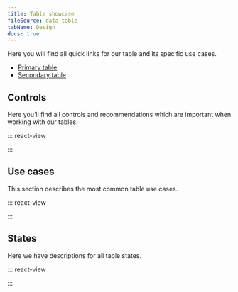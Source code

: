 ```yaml
---
title: Table showcase
fileSource: data-table
tabName: Design
docs: true
---
```


Here you will find all quick links for our table and its specific use cases.

- [Primary table](/table-group/table-primary/table-primary)
- [Secondary table](/table-group/table-secondary/table-secondary)

## Controls

Here you’ll find all controls and recommendations which are important when working with our tables.

::: react-view

<script lang="tsx">
import React from 'react';
import ComponentCard from '@components/../components/ComponentCard';
const getImageName = (title) => {
  const name = title.replace(/[ \/]+/g, '');
  return name.charAt(0).toLowerCase() + name.slice(1);
};

const group = {
  accordion: {
    title: 'Accordion',
    route: '/table-group/table-controls/#a4d5aa',
    disabled: false,
    type: 'table',
  },
  checkboxes: {
    title: 'Checkboxes',
    route: '/table-group/table-controls/#ac425f',
    disabled: false,
    type: 'table',
  },
  resizing: {
    title: 'Columns resizing',
    route: '/table-group/table-controls/#aaac27',
    disabled: false,
    type: 'table',
  },
  editing: {
    title: 'Editing and adding content',
    route: '/table-group/table-controls/#af4b38',
    disabled: false,
    type: 'table',
  },
  highlighting: {
    title: 'Highlighting content',
    route: '/table-group/table-controls/#a25eaa',
    disabled: false,
    type: 'table',
  },
  links: {
    title: 'Internal and external links',
    route: '/table-group/table-controls/#a5d124',
    disabled: false,
    type: 'table',
  },
  linksLong: {
    title: 'Long links and text',
    route: '/table-group/table-controls/#a5b913',
    disabled: false,
    type: 'table',
  },
  pagination: {
    title: 'Pagination',
    route: '/table-group/table-controls/#acbb81',
    disabled: false,
    type: 'table',
  },
  sorting: {
    title: 'Sorting',
    route: '/table-group/table-controls/#a2808a',
    disabled: false,
    type: 'table',
  },
  actionsRow: {
    title: 'Status and actions row',
    route: '/table-group/table-controls/#a02c09',
    disabled: false,
    type: 'table',
  },
  empty: {
    title: 'Empty table',
    route: '/table-group/table-states/#a2d2d0',
    disabled: false,
    type: 'table',
  },
  loading: {
    title: 'Loading',
    route: '/table-group/table-states/#a16bfb',
    disabled: false,
    type: 'table',
  },
  noData: {
    title: 'No data',
    route: '/table-group/table-states/#a42a7b',
    disabled: false,
    type: 'table',
  },
  nothingFound: {
    title: 'Nothing found',
    route: '/table-group/table-states/#a9076c',
    disabled: false,
    type: 'table',
  },
  progressbar: {
    title: 'Progressbar',
    route: '/table-group/table-states/#a6ab48',
    disabled: false,
    type: 'table',
  },
  skeleton: {
    title: 'Skeleton',
    route: '/table-group/table-states/#a6ab48',
    disabled: false,
    type: 'table',
  },
  error: {
    title: 'Something went wrong',
    route: '/table-group/table-states/#a6609d',
    disabled: false,
    type: 'table',
  },
};

const styles = `
  .table-group-grid {
    display: grid;
    grid-template-rows: max-content;
    grid-template-columns: repeat(auto-fill, 176px);
    grid-gap: 12px 12px;
    width: 100%;
    margin: 0;
    margin-top: 12px;
    padding: 0;
  }
`;

const App = function (props) {
  React.useEffect(() => {
    const styleSheet = document.createElement('style');
    styleSheet.innerText = styles;
    document.head.appendChild(styleSheet);
    return () => styleSheet.remove();
  }, []);

  const items = props.group.map((el) => group[el]);

  return (
    <div className='table-group-grid'>
      {items.map((item) => (
        <ComponentCard
          key={item.title}
          image={getImageName(item.title)}
          text={item.title}
          disabled={item.disabled}
          href={item.route}
          type={item.type}
        />
      ))}
    </div>
  );
}
</script>

:::

## Use cases

This section describes the most common table use cases.

::: react-view

<script lang="tsx">
import React from 'react';
import ComponentCard from '@components/../components/ComponentCard';
const getImageName = (title) => {
  const name = title.replace(/[ \/]+/g, '');
  return name.charAt(0).toLowerCase() + name.slice(1);
};

const group = {
  accordion: {
    title: 'Accordion',
    route: '/table-group/table-controls/#a4d5aa',
    disabled: false,
    type: 'table',
  },
  checkboxes: {
    title: 'Checkboxes',
    route: '/table-group/table-controls/#ac425f',
    disabled: false,
    type: 'table',
  },
  resizing: {
    title: 'Columns resizing',
    route: '/table-group/table-controls/#aaac27',
    disabled: false,
    type: 'table',
  },
  editing: {
    title: 'Editing and adding content',
    route: '/table-group/table-controls/#af4b38',
    disabled: false,
    type: 'table',
  },
  highlighting: {
    title: 'Highlighting content',
    route: '/table-group/table-controls/#a25eaa',
    disabled: false,
    type: 'table',
  },
  links: {
    title: 'Internal and external links',
    route: '/table-group/table-controls/#a5d124',
    disabled: false,
    type: 'table',
  },
  linksLong: {
    title: 'Long links and text',
    route: '/table-group/table-controls/#a5b913',
    disabled: false,
    type: 'table',
  },
  pagination: {
    title: 'Pagination',
    route: '/table-group/table-controls/#acbb81',
    disabled: false,
    type: 'table',
  },
  sorting: {
    title: 'Sorting',
    route: '/table-group/table-controls/#a2808a',
    disabled: false,
    type: 'table',
  },
  actionsRow: {
    title: 'Status and actions row',
    route: '/table-group/table-controls/#a02c09',
    disabled: false,
    type: 'table',
  },
  empty: {
    title: 'Empty table',
    route: '/table-group/table-states/#a2d2d0',
    disabled: false,
    type: 'table',
  },
  loading: {
    title: 'Loading',
    route: '/table-group/table-states/#a16bfb',
    disabled: false,
    type: 'table',
  },
  noData: {
    title: 'No data',
    route: '/table-group/table-states/#a42a7b',
    disabled: false,
    type: 'table',
  },
  nothingFound: {
    title: 'Nothing found',
    route: '/table-group/table-states/#a9076c',
    disabled: false,
    type: 'table',
  },
  progressbar: {
    title: 'Progressbar',
    route: '/table-group/table-states/#a6ab48',
    disabled: false,
    type: 'table',
  },
  skeleton: {
    title: 'Skeleton',
    route: '/table-group/table-states/#a6ab48',
    disabled: false,
    type: 'table',
  },
  error: {
    title: 'Something went wrong',
    route: '/table-group/table-states/#a6609d',
    disabled: false,
    type: 'table',
  },
};

const styles = `
  .table-group-grid {
    display: grid;
    grid-template-rows: max-content;
    grid-template-columns: repeat(auto-fill, 176px);
    grid-gap: 12px 12px;
    width: 100%;
    margin: 0;
    margin-top: 12px;
    padding: 0;
  }
`;

const App = function (props) {
  React.useEffect(() => {
    const styleSheet = document.createElement('style');
    styleSheet.innerText = styles;
    document.head.appendChild(styleSheet);
    return () => styleSheet.remove();
  }, []);

  const items = props.group.map((el) => group[el]);

  return (
    <div className='table-group-grid'>
      {items.map((item) => (
        <ComponentCard
          key={item.title}
          image={getImageName(item.title)}
          text={item.title}
          disabled={item.disabled}
          href={item.route}
          type={item.type}
        />
      ))}
    </div>
  );
}
</script>

:::

## States

Here we have descriptions for all table states.

::: react-view

<script lang="tsx">
import React from 'react';
import ComponentCard from '@components/../components/ComponentCard';
const getImageName = (title) => {
  const name = title.replace(/[ \/]+/g, '');
  return name.charAt(0).toLowerCase() + name.slice(1);
};

const group = {
  accordion: {
    title: 'Accordion',
    route: '/table-group/table-controls/#a4d5aa',
    disabled: false,
    type: 'table',
  },
  checkboxes: {
    title: 'Checkboxes',
    route: '/table-group/table-controls/#ac425f',
    disabled: false,
    type: 'table',
  },
  resizing: {
    title: 'Columns resizing',
    route: '/table-group/table-controls/#aaac27',
    disabled: false,
    type: 'table',
  },
  editing: {
    title: 'Editing and adding content',
    route: '/table-group/table-controls/#af4b38',
    disabled: false,
    type: 'table',
  },
  highlighting: {
    title: 'Highlighting content',
    route: '/table-group/table-controls/#a25eaa',
    disabled: false,
    type: 'table',
  },
  links: {
    title: 'Internal and external links',
    route: '/table-group/table-controls/#a5d124',
    disabled: false,
    type: 'table',
  },
  linksLong: {
    title: 'Long links and text',
    route: '/table-group/table-controls/#a5b913',
    disabled: false,
    type: 'table',
  },
  pagination: {
    title: 'Pagination',
    route: '/table-group/table-controls/#acbb81',
    disabled: false,
    type: 'table',
  },
  sorting: {
    title: 'Sorting',
    route: '/table-group/table-controls/#a2808a',
    disabled: false,
    type: 'table',
  },
  actionsRow: {
    title: 'Status and actions row',
    route: '/table-group/table-controls/#a02c09',
    disabled: false,
    type: 'table',
  },
  empty: {
    title: 'Empty table',
    route: '/table-group/table-states/#a2d2d0',
    disabled: false,
    type: 'table',
  },
  loading: {
    title: 'Loading',
    route: '/table-group/table-states/#a16bfb',
    disabled: false,
    type: 'table',
  },
  noData: {
    title: 'No data',
    route: '/table-group/table-states/#a42a7b',
    disabled: false,
    type: 'table',
  },
  nothingFound: {
    title: 'Nothing found',
    route: '/table-group/table-states/#a9076c',
    disabled: false,
    type: 'table',
  },
  progressbar: {
    title: 'Progressbar',
    route: '/table-group/table-states/#a6ab48',
    disabled: false,
    type: 'table',
  },
  skeleton: {
    title: 'Skeleton',
    route: '/table-group/table-states/#a6ab48',
    disabled: false,
    type: 'table',
  },
  error: {
    title: 'Something went wrong',
    route: '/table-group/table-states/#a6609d',
    disabled: false,
    type: 'table',
  },
};

const styles = `
  .table-group-grid {
    display: grid;
    grid-template-rows: max-content;
    grid-template-columns: repeat(auto-fill, 176px);
    grid-gap: 12px 12px;
    width: 100%;
    margin: 0;
    margin-top: 12px;
    padding: 0;
  }
`;

const App = function (props) {
  React.useEffect(() => {
    const styleSheet = document.createElement('style');
    styleSheet.innerText = styles;
    document.head.appendChild(styleSheet);
    return () => styleSheet.remove();
  }, []);

  const items = props.group.map((el) => group[el]);

  return (
    <div className='table-group-grid'>
      {items.map((item) => (
        <ComponentCard
          key={item.title}
          image={getImageName(item.title)}
          text={item.title}
          disabled={item.disabled}
          href={item.route}
          type={item.type}
        />
      ))}
    </div>
  );
}
</script>

:::
